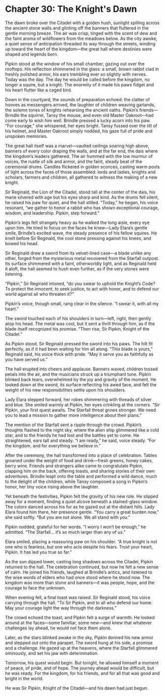 # Chapter 30: The Knight's Dawn

The dawn broke over the Citadel with a golden hush, sunlight spilling across the ancient stone walls and glinting off the banners that fluttered in the gentle morning breeze. The air was crisp, tinged with the scent of dew and the faint aroma of wildflowers from the meadows below. As the city awoke, a quiet sense of anticipation threaded its way through the streets, winding up toward the heart of the kingdom—the great hall where destinies were shaped and legends born.

Pipkin stood at the window of his small chamber, gazing out over the rooftops. His reflection shimmered in the glass: a small, brown rabbit clad in freshly polished armor, his ears trembling ever so slightly with nerves. Today was the day. The day he would be called before the kingdom, no longer a squire, but a knight. The enormity of it made his paws fidget and his heart flutter like a caged bird.

Down in the courtyard, the sounds of preparation echoed: the clatter of hooves as messengers arrived, the laughter of children weaving garlands, the solemn tones of knights rehearsing the ancient oaths. Pipkin’s friends—Brindle the squirrel, Tansy the mouse, and even old Master Oakroot—had come early to wish him well. Brindle pressed a lucky acorn into his paw. “For courage,” she whispered, her eyes bright. Tansy fussed over the tilt of his helmet, and Master Oakroot simply nodded, his gaze full of pride and unspoken memories.

The great hall itself was a marvel—vaulted ceilings soaring high above, banners of every color draping the walls, and at the far end, the dais where the kingdom’s leaders gathered. The air hummed with the low murmur of voices, the rustle of silk and armor, and the faint, steady beat of the ceremonial drums. Candles flickered in golden sconces, casting warm pools of light across the faces of those assembled: lords and ladies, knights and scholars, farmers and children, all gathered to witness the making of a new knight.

Sir Reginald, the Lion of the Citadel, stood tall at the center of the dais, his mane silvered with age but his eyes sharp and kind. As the drums fell silent, he raised his paw for quiet, and the hall stilled. “Today,” he began, his voice resonant, “we gather to honor a rabbit who has shown exceptional courage, wisdom, and leadership. Pipkin, step forward.”

Pipkin’s legs felt strangely heavy as he walked the long aisle, every eye upon him. He tried to focus on the faces he knew—Lady Elara’s gentle smile, Brindle’s excited wave, the steady presence of his fellow squires. He knelt before Sir Reginald, the cool stone pressing against his knees, and bowed his head.

Sir Reginald drew a sword from its velvet-lined case—a blade unlike any other, forged from the mysterious metal recovered from the Starfall outpost. Its surface shimmered with a faint, otherworldly light, and as Reginald held it aloft, the hall seemed to hush even further, as if the very stones were listening.

“Pipkin,” Sir Reginald intoned, “do you swear to uphold the Knight’s Code? To protect the innocent, to seek justice, to act with honor, and to defend our world against all who threaten it?”

Pipkin’s voice, though small, rang clear in the silence. “I swear it, with all my heart.”

The sword touched each of his shoulders in turn—left, right, then gently atop his head. The metal was cool, but it sent a thrill through him, as if the blade itself recognized his promise. “Then rise, Sir Pipkin, Knight of the Citadel.”

As Pipkin stood, Sir Reginald pressed the sword into his paws. The hilt fit perfectly, as if it had been waiting for him all along. “This blade is yours,” Reginald said, his voice thick with pride. “May it serve you as faithfully as you have served us.”

The hall erupted into cheers and applause. Banners waved, children tossed petals into the air, and the musicians struck up a triumphant tune. Pipkin blinked back tears, overwhelmed by the joy and gravity of the moment. He looked down at the sword, its surface reflecting his awed face, and felt the weight of his new responsibilities settle upon his shoulders.

Lady Elara stepped forward, her robes shimmering with threads of silver and blue. She smiled warmly at Pipkin, her eyes crinkling at the corners. “Sir Pipkin, your first quest awaits. The Starfall threat grows stronger. We need you to lead a mission to gather more intelligence about their plans.”

The mention of the Starfall sent a ripple through the crowd. Pipkin’s thoughts flashed to the night sky, where the alien ship glimmered like a cold star, and to the friends he had lost and the battles yet to come. He straightened, ears tall and steady. “I am ready,” he said, voice steady. “For the kingdom, and for everything we believe in.”

After the ceremony, the hall transformed into a place of celebration. Tables groaned under the weight of food and drink—fresh greens, honey cakes, berry wine. Friends and strangers alike came to congratulate Pipkin, clapping him on the back, offering toasts, and sharing stories of their own adventures. Brindle leapt onto the table and performed a wild dance, much to the delight of the children, while Tansy composed a song in Pipkin’s honor, her tiny voice rising above the laughter.

Yet beneath the festivities, Pipkin felt the gravity of his new role. He slipped away for a moment, finding a quiet alcove beneath a stained-glass window. The colors danced across his fur as he gazed out at the distant hills. Lady Elara found him there, her presence gentle. “You carry a great burden now,” she said softly. “But you are not alone. We all stand with you.”

Pipkin nodded, grateful for her words. “I worry I won’t be enough,” he admitted. “The Starfall… it’s so much larger than any of us.”

Elara smiled, placing a reassuring paw on his shoulder. “A true knight is not one who is fearless, but one who acts despite his fears. Trust your heart, Pipkin. It has led you true so far.”

As the sun dipped lower, casting long shadows across the Citadel, Pipkin returned to the hall. The celebration continued, but now he felt a new sense of calm. He joined his friends, laughed at Brindle’s antics, and listened to the wise words of elders who had once stood where he stood now. The kingdom was more than stone and banners—it was people, hope, and the courage to face the unknown.

When evening fell, a final toast was raised. Sir Reginald stood, his voice carrying through the hall. “To Sir Pipkin, and to all who defend our home. May your courage light the way through the darkness.”

The crowd echoed the toast, and Pipkin felt a surge of warmth. He looked around at the faces—some familiar, some new—and knew that whatever challenges lay ahead, he would not face them alone.

Later, as the stars blinked awake in the sky, Pipkin donned his new armor and stepped out onto the parapet. The sword hung at his side, a promise and a challenge. He gazed up at the heavens, where the Starfall glimmered ominously, and set his jaw with determination.

Tomorrow, his quest would begin. But tonight, he allowed himself a moment of peace, of pride, and of hope. The journey ahead would be difficult, but he was ready. For the kingdom, for his friends, and for all that was good and bright in the world.

He was Sir Pipkin, Knight of the Citadel—and his dawn had just begun.
